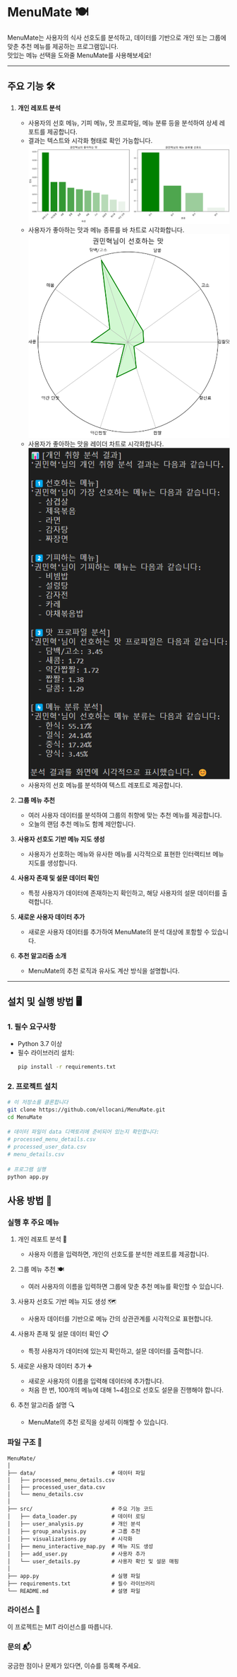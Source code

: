 # MenuMate 🍽️  
MenuMate는 사용자의 식사 선호도를 분석하고, 데이터를 기반으로 개인 또는 그룹에 맞춘 추천 메뉴를 제공하는 프로그램입니다.  
맛있는 메뉴 선택을 도와줄 MenuMate를 사용해보세요!

---

## 주요 기능 🛠️
1. **개인 레포트 분석**  
   - 사용자의 선호 메뉴, 기피 메뉴, 맛 프로파일, 메뉴 분류 등을 분석하여 상세 레포트를 제공합니다.
   - 결과는 텍스트와 시각화 형태로 확인 가능합니다.
   ![개인 레포트 분석](assets\개인취향분석레포트1.png)  
   - 사용자가 좋아하는 맛과 메뉴 종류를 바 차트로 시각화합니다.
   ![개인 레포트 분석](assets\개인취향분석레포트2.png) 
   - 사용자가 좋아하는 맛을 레이더 차트로 시각화합니다. 
   ![개인 레포트 분석](assets\개인취향분석레포트3.png)
   - 사용자의 선호 메뉴를 분석하여 텍스트 레포트로 제공합니다.

2. **그룹 메뉴 추천**  
   - 여러 사용자 데이터를 분석하여 그룹의 취향에 맞는 추천 메뉴를 제공합니다.
   - 오늘의 랜덤 추천 메뉴도 함께 제안합니다.

3. **사용자 선호도 기반 메뉴 지도 생성**  
   - 사용자가 선호하는 메뉴와 유사한 메뉴를 시각적으로 표현한 인터랙티브 메뉴 지도를 생성합니다.

4. **사용자 존재 및 설문 데이터 확인**  
   - 특정 사용자가 데이터에 존재하는지 확인하고, 해당 사용자의 설문 데이터를 출력합니다.

5. **새로운 사용자 데이터 추가**  
   - 새로운 사용자 데이터를 추가하여 MenuMate의 분석 대상에 포함할 수 있습니다.

6. **추천 알고리즘 소개**  
   - MenuMate의 추천 로직과 유사도 계산 방식을 설명합니다.

---

## 설치 및 실행 방법 🖥️

### 1. **필수 요구사항**
- Python 3.7 이상
- 필수 라이브러리 설치:
  ```bash
  pip install -r requirements.txt
   ```
  
### 2. **프로젝트 설치**
```bash
# 이 저장소를 클론합니다
git clone https://github.com/ellocani/MenuMate.git
cd MenuMate

# 데이터 파일이 data 디렉토리에 준비되어 있는지 확인합니다:
# processed_menu_details.csv
# processed_user_data.csv
# menu_details.csv

# 프로그램 실행
python app.py
```

## 사용 방법 📖
### 실행 후 주요 메뉴
1. 개인 레포트 분석 📝
   - 사용자 이름을 입력하면, 개인의 선호도를 분석한 레포트를 제공합니다.

2. 그룹 메뉴 추천 🍽️
   - 여러 사용자의 이름을 입력하면 그룹에 맞춘 추천 메뉴를 확인할 수 있습니다.

3. 사용자 선호도 기반 메뉴 지도 생성 🗺️
   - 사용자 데이터를 기반으로 메뉴 간의 상관관계를 시각적으로 표현합니다.

4. 사용자 존재 및 설문 데이터 확인 📋
   - 특정 사용자가 데이터에 있는지 확인하고, 설문 데이터를 출력합니다.

5. 새로운 사용자 데이터 추가 ➕
   - 새로운 사용자의 이름을 입력해 데이터에 추가합니다.
   - 처음 한 번, 100개의 메뉴에 대해 1~4점으로 선호도 설문을 진행해야 합니다.

6. 추천 알고리즘 설명 🔍
   - MenuMate의 추천 로직을 상세히 이해할 수 있습니다.

### 파일 구조 📂
```plaintext
MenuMate/
│
├── data/                        # 데이터 파일
│   ├── processed_menu_details.csv
│   ├── processed_user_data.csv
│   └── menu_details.csv
│
├── src/                         # 주요 기능 코드
│   ├── data_loader.py           # 데이터 로딩
│   ├── user_analysis.py         # 개인 분석
│   ├── group_analysis.py        # 그룹 추천
│   ├── visualizations.py        # 시각화
│   ├── menu_interactive_map.py  # 메뉴 지도 생성
│   ├── add_user.py              # 사용자 추가
│   └── user_details.py          # 사용자 확인 및 설문 매핑
│
├── app.py                       # 실행 파일
├── requirements.txt             # 필수 라이브러리
└── README.md                    # 설명 파일
```

### 라이선스 📜
이 프로젝트는 MIT 라이선스를 따릅니다.

### 문의 📬
궁금한 점이나 문제가 있다면, 이슈를 등록해 주세요.
